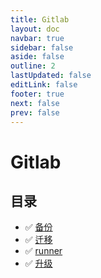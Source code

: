 ```yaml
---
title: Gitlab
layout: doc
navbar: true
sidebar: false
aside: false
outline: 2
lastUpdated: false
editLink: false
footer: true
next: false
prev: false
---
```


# Gitlab

## 目录

- ✅ [备份](/software/gitlab/backup)
- ✅ [迁移](/software/gitlab/migrate)
- ✅ [runner](/software/gitlab/runner)
- ✅ [升级](/software/upgrade)